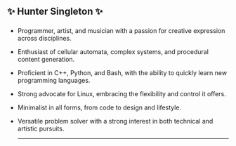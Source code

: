 ## ✨ Hunter Singleton ✨

### <About me>

- Programmer, artist, and musician with a passion for creative expression across disciplines.
- Enthusiast of cellular automata, complex systems, and procedural content generation.
- Proficient in C++, Python, and Bash, with the ability to quickly learn new programming languages.
- Strong advocate for Linux, embracing the flexibility and control it offers.
- Minimalist in all forms, from code to design and lifestyle.
- Versatile problem solver with a strong interest in both technical and artistic pursuits.

  ----------
  


